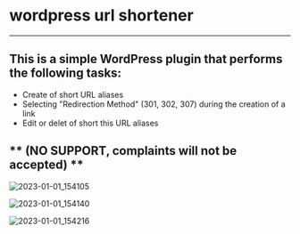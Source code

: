 # wordpress url shortener
----------
## This is a simple WordPress plugin that performs the following tasks:

* Create of short URL aliases
* Selecting "Redirection Method" (301, 302, 307) during the creation of a link 
* Edit or delet of short this URL aliases


** (NO SUPPORT, complaints will not be accepted) **
-----
![2023-01-01_154105](https://user-images.githubusercontent.com/12980782/210173050-359d67c0-6aee-4753-8fd0-11fde010be1c.png)

![2023-01-01_154140](https://user-images.githubusercontent.com/12980782/210173057-964dc697-7eb7-4c13-a083-2d578310585c.png)

![2023-01-01_154216](https://user-images.githubusercontent.com/12980782/210173058-b13f50f8-207f-4981-81e2-cac556cac4b3.png)




